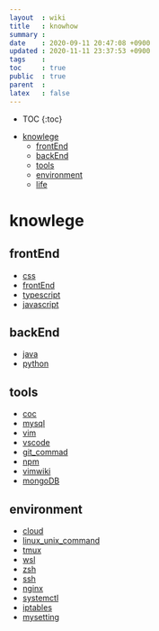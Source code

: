 ```yaml
---
layout  : wiki  
title   : knowhow
summary :  
date    : 2020-09-11 20:47:08 +0900  
updated : 2020-11-11 23:37:53 +0900
tags    :   
toc     : true  
public  : true  
parent  :   
latex   : false  
---
```

* TOC
{:toc}

<!-- vim-markdown-toc GFM -->

* [knowlege](#knowlege)
    * [frontEnd](#frontend)
    * [backEnd](#backend)
    * [tools](#tools)
    * [environment](#environment)
    * [life](#life)

<!-- vim-markdown-toc -->

# knowlege

## frontEnd
* [css](css.md) 
* [frontEnd](frontEnd.md) 
* [typescript](typescript.md) 
* [javascript](javascript.md) 
## backEnd
* [java](java.md) 
* [python](python)
## tools
* [coc](coc.md) 
* [mysql](mysql.md) 
* [vim](vim.md) 
* [vscode](vscode.md) 
* [git_commad](git_commad.md) 
* [npm](npm.md) 
* [vimwiki](vimwiki.md)
* [mongoDB](mongoDB)
## environment
* [cloud](cloud.md) 
* [linux_unix_command](linux_unix_command.md) 
* [tmux](tmux.md) 
* [wsl](wsl.md) 
* [zsh](zsh.md) 
* [ssh](ssh)
* [nginx](nginx)
* [systemctl](systemctl)
* [iptables](iptables)
* [mysetting](mysetting)
